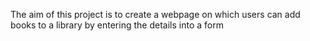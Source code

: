 The aim of this project is to create a webpage on which users can add books to a library by entering the details into a form